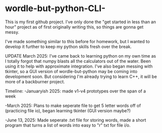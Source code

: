 # wordle-but-python-CLI-
This is my first github project. I've only done the "get started in less than an hour" project as of first originally writing this, so things are gonna get messy.

I've made something similar to this before for homework, but I wanted to develop it further to keep my python skills fresh over the break.

UPDATE March 2025:
I've came back to learning python on my own time as I totally forgot that numpy blasts all the calculators out of the water. Been using it to help with approximate integration. I've also began messing with tkinter, so a GUI version of wordle-but-python may be coming into development soon. But considering I'm already trying to learn C++, it will be more of a backburner project.


Timeline:
-Januaryish 2025: made v1-v4 prototypes over the span of a week

-March 2025: Plans to make seperate file to get 5 letter words off of (practicing file io), began learning tkinter (GUI version maybe?)

-June 13, 2025: Made seperate .txt file for storing words, made a short program that turns a list of words into easy to "r" txt for file i/o. 
